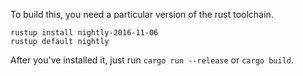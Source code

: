 To build this, you need a particular version of the rust toolchain.

    rustup install nightly-2016-11-06
    rustup default nightly

After you've installed it, just run `cargo run --release` or `cargo build`.
